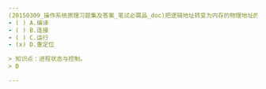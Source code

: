 ```yaml
---
(20150309_操作系统原理习题集及答案_笔试必需品_doc)把逻辑地址转变为内存的物理地址的过程称作﹎﹎﹎﹎。
- ( ) A.编译 
- ( ) B.连接 
- ( ) C.运行 
- (x) D.重定位

> 知识点：进程状态与控制。
> D

---
```

